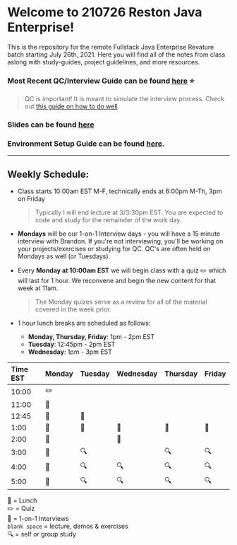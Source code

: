 # Welcome to 210726 Reston Java Enterprise!

This is the repository for the remote Fullstack Java Enterprise Revature batch starting July 26th, 2021.
Here you will find all of the notes from class aslong with study-guides, project guidelines, and more resources.

### Most Recent QC/Interview Guide can be found [here](https://github.com/210726-Enterprise/demos/blob/main/week6/qc-questions.md) :star:

> QC is important! It is meant to simulate the interview process. Check out [this guide on how to do well](https://github.com/210726-Enterprise/demos/blob/main/how-to-do-well-in-qc.md).

### Slides can be found [here](https://docs.google.com/presentation/d/1lOrz4BWbZO4tkQlK94SQ08ARVwq9n5bCRLMNoEXTtec/edit?usp=sharing)

### Environment Setup Guide can be found [here](https://github.com/bpinkerton/environment-setup).

---

## Weekly Schedule:

- Class starts 10:00am EST M-F, technically ends at 6:00pm M-Th, 3pm on Friday
  > Typically I will end lecture at 3/3:30pm EST. You are expected to code and study for the remainder of the work day.
- **Mondays** will be our 1-on-1 Interview days - you will have a 15 minute interview with Brandon. If you're not interviewing, you'll be working on your projects/exercises or studying for QC. QC's are often held on Mondays as well (or Tuesdays).
- Every **Monday at 10:00am EST** we will begin class with a quiz :pencil2: which will last for 1 hour. We reconvene and begin the new content for that week at 11am.

  > The Monday quizes serve as a review for all of the material covered in the week prior.

- 1 hour lunch breaks are scheduled as follows:
  - **Monday, Thursday, Friday**: 1pm - 2pm EST
  - **Tuesday**: 12:45pm - 2pm EST
  - **Wednesday**: 1pm - 3pm EST

| Time EST | Monday           | Tuesday | Wednesday | Thursday | Friday  |
| :------- | ---------------- | ------- | --------- | -------- | ------- |
| 10:00    | :pencil2:        |         |           |          |         |
| 11:00    | :speech_balloon: |         |           |          |         |
| 12:45    | :speech_balloon: | :pizza: |           |          |         |
| 1:00     | :pizza:          | :pizza: | :pizza:   | :pizza:  | :pizza: |
| 2:00     | :speech_balloon: |         | :pizza:   |          |         |
| 3:00     | :speech_balloon: | :mag:   |           | :mag:    | :mag:   |
| 4:00     | :speech_balloon: | :mag:   | :mag:     | :mag:    | :mag:   |
| 5:00     | :speech_balloon: | :mag:   | :mag:     | :mag:    | :mag:   |

:pizza: = Lunch <br>
:pencil2: = Quiz <br>
:speech_balloon: = 1-on-1 Interviews <br>
`blank space` = lecture, demos & exercises <br>
:mag: = self or group study
